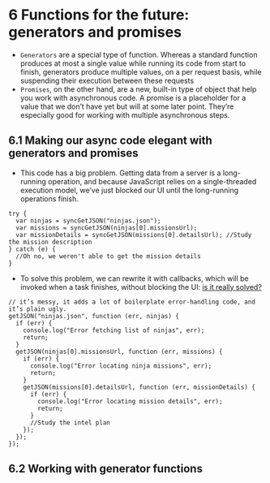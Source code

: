 # 6 Functions for the future: generators and promises
* `Generators` are a special type of function. Whereas a standard function produces at most a single value while running its code from start to finish, generators produce multiple values, on a per request basis, while suspending their execution between these requests
* `Promises`, on the other hand, are a new, built-in type of object that help you work with asynchronous code. A promise is a placeholder for a value that we don’t have yet but will at some later point. They’re especially good for working with multiple asynchronous steps.

## 6.1 Making our async code elegant with generators and promises
* This code has a big problem. Getting data from a server is a long-running operation, and because JavaScript relies on a single-threaded execution model, we’ve just blocked our UI until the long-running operations finish.
```
try {
  var ninjas = syncGetJSON("ninjas.json");
  var missions = syncGetJSON(ninjas[0].missionsUrl);
  var missionDetails = syncGetJSON(missions[0].detailsUrl); //Study the mission description
} catch (e) {
  //Oh no, we weren't able to get the mission details
}
```
* To solve this problem, we can rewrite it with callbacks, which will be invoked when a task finishes, without blocking the UI: [is it really solved?](./chapter-6-callback.html)
```
// it’s messy, it adds a lot of boilerplate error-handling code, and it’s plain ugly. 
getJSON("ninjas.json", function (err, ninjas) {
  if (err) {
    console.log("Error fetching list of ninjas", err);
    return;
  }
  getJSON(ninjas[0].missionsUrl, function (err, missions) {
    if (err) {
      console.log("Error locating ninja missions", err);
      return;
    }
    getJSON(missions[0].detailsUrl, function (err, missionDetails) {
      if (err) {
        console.log("Error locating mission details", err);
        return;
      }
      //Study the intel plan
    });
  });
});

```
## 6.2 Working with generator functions
#### 
######

## 
####
######

## 
####
######

## 
####
######
